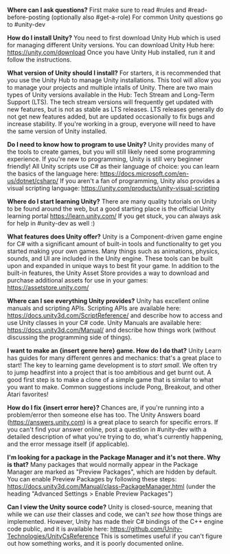 **Where can I ask questions?**
First make sure to read #rules and #read-before-posting (optionally also #get-a-role)
For common Unity questions go to #unity-dev

**How do I install Unity?**
You need to first download Unity Hub which is used for managing different Unity versions.
You can download Unity Hub here: <https://unity.com/download>
Once you have Unity Hub installed, run it and follow the instructions.

**What version of Unity should I install?**
For starters, it is recommended that you use the Unity Hub to manage Unity installations. This tool will allow you to manage your projects and multiple intalls of Unity.
There are two main types of Unity versions available in the Hub: Tech Stream and Long-Term Support (LTS). The tech stream versions will frequently get updated with new features, but is not as stable as LTS releases. LTS releases generally do not get new features added, but are updated occasionally to fix bugs and increase stability.
If you're working in a group, everyone will need to have the same version of Unity installed.

**Do I need to know how to program to use Unity?**
Unity provides many of the tools to create games, but you will still likely need some programming experience. If you're new to programming, Unity is still very beginner friendly!
All Unity scripts use C# as their language of choice: you can learn the basics of the language here: <https://docs.microsoft.com/en-us/dotnet/csharp/>
If you aren't a fan of programming, Unity also provides a visual scripting language: <https://unity.com/products/unity-visual-scripting>

**Where do I start learning Unity?**
There are many quality tutorials on Unity to be found around the web, but a good starting place is the official Unity learning portal <https://learn.unity.com/>
If you get stuck, you can always ask for help in #unity-dev as well :)

**What features does Unity offer?**
Unity is a Component-driven game engine for C# with a significant amount of built-in tools and functionality to get you started making your own games.
Many things such as animations, physics, sounds, and UI are included in the Unity engine. These tools can be built upon and expanded in unique ways to best fit your game.
In addition to the built-in features, the Unity Asset Store provides a way to download and purchase additional assets for use in your games: <https://assetstore.unity.com/>

**Where can I see everything Unity provides?**
Unity has excellent online manuals and scripting APIs.
Scripting APIs are available here: <https://docs.unity3d.com/ScriptReference/> and describe how to access and use Unity classes in your C# code.
Unity Manuals are available here: <https://docs.unity3d.com/Manual/> and describe how things work (without discussing the programming side of things).

**I want to make an {insert genre here} game. How do I do that?**
Unity Learn has guides for many different genres and mechanics: that's a great place to start!
The key to learning game development is to *start small*. We often try to jump headfirst into a project that is too ambitious and get burnt out.
A good first step is to make a clone of a simple game that is similar to what you want to make. Common suggestions include Pong, Breakout, and other Atari favorites!

**How do I fix {insert error here}?**
Chances are, if you're running into a problem/error then someone else has too. The Unity Answers board (<https://answers.unity.com>) is a great place to search for specific errors.
If you can't find your answer online, post a question in #unity-dev with a detailed description of what you're trying to do, what's currently happening, and the error message itself (if applicable).

**I'm looking for a package in the Package Manager and it's not there. Why is that?**
Many packages that would normally appear in the Package Manager are marked as "Preview Packages", which are hidden by default.
You can enable Preview Packages by following these steps: <https://docs.unity3d.com/Manual/class-PackageManager.html> (under the heading "Advanced Settings > Enable Preview Packages")

**Can I view the Unity source code?**
Unity is closed-source, meaning that while we can *use* their classes and code, we can't *see* how those things are implemented.
However, Unity has made their C# bindings of the C++ engine code public, and it is available here: <https://github.com/Unity-Technologies/UnityCsReference>
This is sometimes useful if you can't figure out how something works, and it is poorly documented online.
